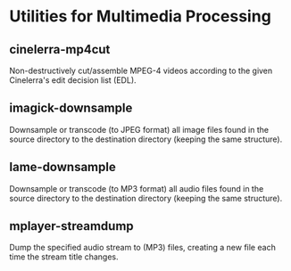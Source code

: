 Utilities for Multimedia Processing
===================================

cinelerra-mp4cut
----------------
Non-destructively cut/assemble MPEG-4 videos according to the given
Cinelerra's edit decision list (EDL).

imagick-downsample
------------------
Downsample or transcode (to JPEG format) all image files found in the source
directory to the destination directory (keeping the same structure).

lame-downsample
---------------
Downsample or transcode (to MP3 format) all audio files found in the source
directory to the destination directory (keeping the same structure).

mplayer-streamdump
------------------
Dump the specified audio stream to (MP3) files, creating a new file each time
the stream title changes.
